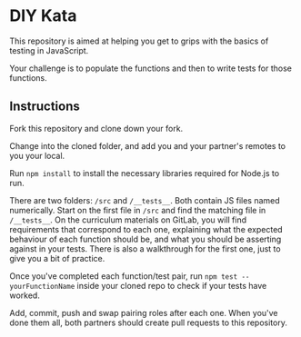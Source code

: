 # DIY Kata

This repository is aimed at helping you get to grips with the basics of testing in JavaScript. 

Your challenge is to populate the functions and then to write tests for those functions.

## Instructions

Fork this repository and clone down your fork.

Change into the cloned folder, and add you and your partner's remotes to you your local.

Run `npm install` to install the necessary libraries required for Node.js to run.

There are two folders: `/src` and `/__tests__`. Both contain JS files named numerically. Start on the first file in `/src` and find the matching file in `/__tests__`. On the curriculum materials on GitLab, you will find requirements that correspond to each one, explaining what the expected behaviour of each function should be, and what you should be asserting against in your tests. There is also a walkthrough for the first one, just to give you a bit of practice.

Once you've completed each function/test pair, run `npm test -- yourFunctionName` inside your cloned repo to check if your tests have worked.

Add, commit, push and swap pairing roles after each one. When you've done them all, both partners should create pull requests to this repository.
